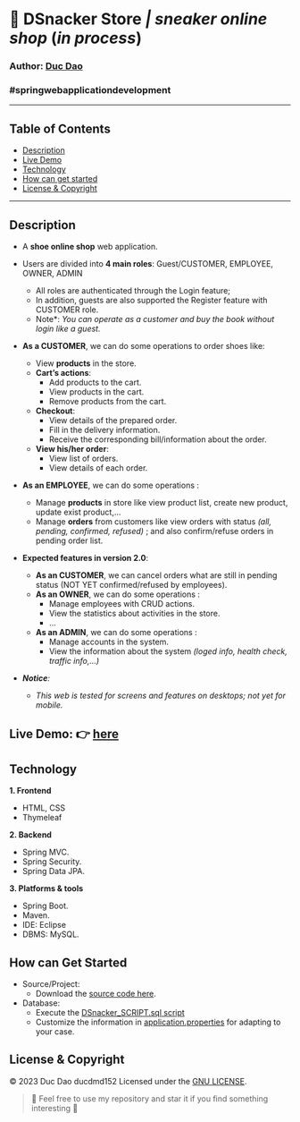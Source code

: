 

# 👟 DSnacker Store *| sneaker online shop* (*in process*)
### Author: **[Duc Dao](https://beacons.ai/ducdmd152)**
### #springwebapplicationdevelopment
--------------------------------------------------
## Table of Contents
- [Description](#description)
- [Live Demo](#live-demo--here)
- [Technology](#technology)
- [How can get started](#how-can-get-started)
- [License & Copyright](#license--copyright)
--------------------------------------------------
## Description

 - A **shoe online shop** web application.
 - Users are divided into **4 main roles**: Guest/CUSTOMER, EMPLOYEE, OWNER, ADMIN
	 - All roles are authenticated through the Login feature;	
	 - In addition, guests are also supported the Register feature with CUSTOMER role.
	 - Note*: *You can operate as a customer and buy the book without login like a guest.*
 - **As a CUSTOMER**, we can do some operations to order shoes like:
    - View **products** in the store.
    - **Cart’s actions**:
        - Add products to the cart.
        - View products in the cart.
        - Remove products from the cart.
    - **Checkout**:
        - View details of the prepared order. 
        - Fill in the delivery information.  
        - Receive the corresponding bill/information about the order.  
    - **View his/her order**:
        - View list of orders. 
        - View details of each order.
 - **As an EMPLOYEE**, we can do some operations :
	-  Manage **products** in store like view product list, create new product, update exist product,...
	-  Manage **orders** from customers like view orders with status *(all, pending, confirmed, refused)* ; and also confirm/refuse orders in pending order list.
 - **Expected features in version 2.0**:
 	- **As an CUSTOMER**, we can cancel orders what are still in pending status (NOT YET confirmed/refused by employees).
	- **As an OWNER**, we can do some operations :
		 - Manage employees with CRUD actions.
		 - View the statistics about activities in the store.
		 - ...
	 - **As an ADMIN**, we can do some operations :
		 - Manage accounts in the system.
		 - View the information about the system *(loged info, health check, traffic info,...)*
		 

- ***Notice**:*
	- *This web is tested for screens and features on desktops; not yet for mobile.*

## Live Demo: 👉 [here]()

## Technology

**1. Frontend**

- HTML, CSS
- Thymeleaf

**2. Backend**

- Spring MVC.
- Spring Security.
- Spring Data JPA.

**3. Platforms & tools**

- Spring Boot.
- Maven.
- IDE: Eclipse
- DBMS: MySQL.

## How can Get Started

- Source/Project:
    - Download the [source code here](https://github.com/ducdmd152/https://github.com/ducdmd152/dsnackerstore).
- Database:
    - Execute the [DSnacker_SCRIPT.sql script]()
    - Customize the information in [application.properties](https://github.com/ducdmd152/dsnackerstore/blob/main/src/main/resources/application.properties) for adapting to your case.
   

## License & Copyright
&copy; 2023 Duc Dao ducdmd152 Licensed under the [GNU LICENSE](https://github.com/ducdmd152/dsnackerstore/blob/main/LICENSE).

> 🤟 Feel free to use my repository and star it if you find something interesting 🤟
